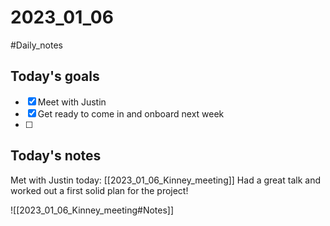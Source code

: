 # 2023_01_06 
#Daily_notes
## Today's goals
- [x] Meet with Justin
- [x] Get ready to come in and onboard next week
- [ ] 

## Today's notes

Met with Justin today: [[2023_01_06_Kinney_meeting]]
Had a great talk and worked out a first solid plan for the project!

![[2023_01_06_Kinney_meeting#Notes]]

